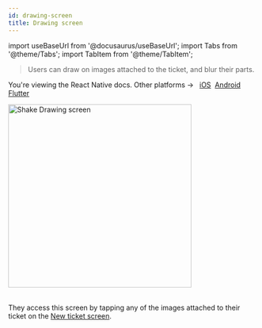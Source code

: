```yaml
---
id: drawing-screen
title: Drawing screen
---
```

import useBaseUrl from '@docusaurus/useBaseUrl';
import Tabs from '@theme/Tabs';
import TabItem from '@theme/TabItem';

> Users can draw on images attached to the ticket, and blur their parts.

<p class="p2 mt-40">You're viewing the React Native docs. Other platforms → &nbsp;
<a href="/docs/ios/shake-ui/drawing-screen/">iOS</a>&nbsp; 
<a href="/docs/android/shake-ui/drawing-screen/">Android</a>&nbsp;
<a href="/docs/flutter/shake-ui/drawing-screen/">Flutter</a>&nbsp;  
</p>


<table class="media-container mt-50">
<img
  alt="Shake Drawing screen"
  width="370"
  src={useBaseUrl('screens/android-drawing-screen@2x.png')}
/>
</table>

They access this screen by tapping any of the images attached to their ticket on the [New ticket screen](/react/shake-ui/new-ticket-screen.md).